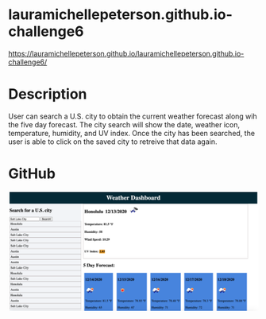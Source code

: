# lauramichellepeterson.github.io-challenge6
https://lauramichellepeterson.github.io/lauramichellepeterson.github.io-challenge6/

# Description
User can search a U.S. city to obtain the current weather forecast along wih the five day forecast. The city search will show the date, weather icon, temperature, humidity, and UV index. Once the city has been searched, the user is able to click on the saved city to retreive that data again. 

# GitHub
![Challenge_6_screenshot](/assets/images/challenge_6_screenshot.png)
